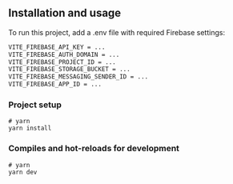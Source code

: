 ## Installation and usage
To run this project, add a .env file with required Firebase settings:
```bash
VITE_FIREBASE_API_KEY = ...
VITE_FIREBASE_AUTH_DOMAIN = ...
VITE_FIREBASE_PROJECT_ID = ...
VITE_FIREBASE_STORAGE_BUCKET = ...
VITE_FIREBASE_MESSAGING_SENDER_ID = ...
VITE_FIREBASE_APP_ID = ...
```

### Project setup

```
# yarn
yarn install
```

### Compiles and hot-reloads for development

```
# yarn
yarn dev

```

